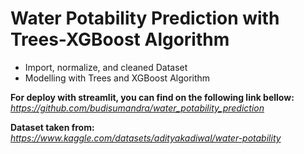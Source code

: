 # Water Potability Prediction with Trees-XGBoost Algorithm
- Import, normalize, and cleaned Dataset
- Modelling with Trees and XGBoost Algorithm

**For deploy with streamlit, you can find on the following link bellow:**
_https://github.com/budisumandra/water_potability_prediction_

**Dataset taken from:**
_https://www.kaggle.com/datasets/adityakadiwal/water-potability_

